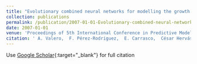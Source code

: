 ```yaml
---
title: "Evolutionary combined neural networks for modelling the growth boundaries for a five strain Staphylococcus cocktail against temperature and pH and water activity"
collection: publications
permalink: /publication/2007-01-01-Evolutionary-combined-neural-networks-for-modelling-the-growth-boundaries-for-a-five-strain-Staphylococcus-cocktail-against-temperature-and-pH-and-water-activity
date: 2007-01-01
venue: 'Proceedings of 5th International Conference in Predictive Modelling in Foods (PMF07)'
citation: ' A. Valero,  F. Pérez-Rodriguez,  E. Carrasco,  César Hervás-Martínez,  Pedro Antonio Gutiérrez,  Juan Carlos Fernández,  R.M. Garcia,  G. Zurera, &quot;Evolutionary combined neural networks for modelling the growth boundaries for a five strain Staphylococcus cocktail against temperature and pH and water activity.&quot; Proceedings of 5th International Conference in Predictive Modelling in Foods (PMF07), 2007, pp. 291--294.'
---
```

Use [Google Scholar](https://scholar.google.com/scholar?q=Evolutionary+combined+neural+networks+for+modelling+the+growth+boundaries+for+a+five+strain+Staphylococcus+cocktail+against+temperature+and+pH+and+water+activity){:target="_blank"} for full citation